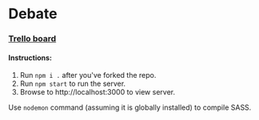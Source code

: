 # Debate
### [Trello board](https://trello.com/b/WBUCLIXY/projects)

#### Instructions:
1. Run `npm i .` after you've forked the repo.
2. Run `npm start` to run the server.
3. Browse to http://localhost:3000 to view server.

Use `nodemon` command (assuming it is globally installed) to compile SASS.
